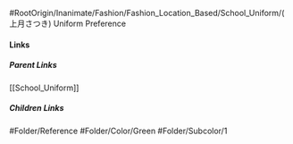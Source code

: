 #RootOrigin/Inanimate/Fashion/Fashion_Location_Based/School_Uniform/(上月さつき) Uniform Preference
#### Links
##### Parent Links
[[School_Uniform]]
##### Children Links
#Folder/Reference
#Folder/Color/Green
#Folder/Subcolor/1
